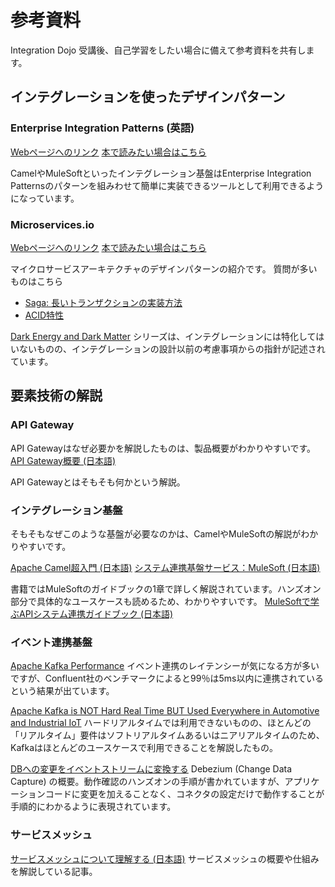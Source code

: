 # 参考資料

Integration Dojo 受講後、自己学習をしたい場合に備えて参考資料を共有します。

## インテグレーションを使ったデザインパターン

### Enterprise Integration Patterns (英語)
[Webページへのリンク](https://www.enterpriseintegrationpatterns.com/)
[本で読みたい場合はこちら](https://amzn.asia/d/dPe4grj)

CamelやMuleSoftといったインテグレーション基盤はEnterprise Integration Patternsのパターンを組みわせて簡単に実装できるツールとして利用できるようになっています。

### Microservices.io
[Webページへのリンク](https://microservices.io/)
[本で読みたい場合はこちら](https://amzn.asia/d/21EvC3q)

マイクロサービスアーキテクチャのデザインパターンの紹介です。
質問が多いものはこちら
- [Saga: 長いトランザクションの実装方法](https://microservices.io/patterns/data/saga.html)
- [ACID特性](https://microservices.io/articles/dark-energy-dark-matter/dark-matter/prefer-acid-over-base.html)

[Dark Energy and Dark Matter](https://microservices.io/tags/dark%20energy%20and%20dark%20matter) シリーズは、インテグレーションには特化してはいないものの、インテグレーションの設計以前の考慮事項からの指針が記述されています。

## 要素技術の解説

### API Gateway

API Gatewayはなぜ必要かを解説したものは、製品概要がわかりやすいです。
[API Gateway概要 (日本語)](https://www.redhat.com/ja/topics/api/what-does-an-api-gateway-do)

API Gatewayとはそもそも何かという解説。

### インテグレーション基盤

そもそもなぜこのような基盤が必要なのかは、CamelやMuleSoftの解説がわかりやすいです。

[Apache Camel超入門 (日本語)](https://rheb.hatenablog.com/entry/2022/05/27/191550)
[システム連携基盤サービス：MuleSoft (日本語)](https://www.tis.jp/service_solution/mulesoft/)

書籍ではMuleSoftのガイドブックの1章で詳しく解説されています。ハンズオン部分で具体的なユースケースも読めるため、わかりやすいです。
[MuleSoftで学ぶAPIシステム連携ガイドブック (日本語)](https://amzn.asia/d/9bUxKXc)

### イベント連携基盤

[Apache Kafka Performance](https://developer.confluent.io/learn/kafka-performance/)
イベント連携のレイテンシーが気になる方が多いですが、Confluent社のベンチマークによると99％は5ms以内に連携されているという結果が出ています。

[Apache Kafka is NOT Hard Real Time BUT Used Everywhere in Automotive and Industrial IoT](https://www.kai-waehner.de/blog/2021/01/04/apache-kafka-is-not-hard-real-time-industrial-iot-embedded-connected-vehicles-automotive/)
ハードリアルタイムでは利用できないものの、ほとんどの「リアルタイム」要件はソフトリアルタイムあるいはニアリアルタイムのため、Kafkaはほとんどのユースケースで利用できることを解説したもの。

[DBへの変更をイベントストリームに変換する](https://rheb.hatenablog.com/entry/debezium-intro)
Debezium (Change Data Capture) の概要。動作確認のハンズオンの手順が書かれていますが、アプリケーションコードに変更を加えることなく、コネクタの設定だけで動作することが手順的にわかるように表現されています。

### サービスメッシュ

[サービスメッシュについて理解する (日本語)](https://dev.classmethod.jp/articles/servicemesh/)
サービスメッシュの概要や仕組みを解説している記事。